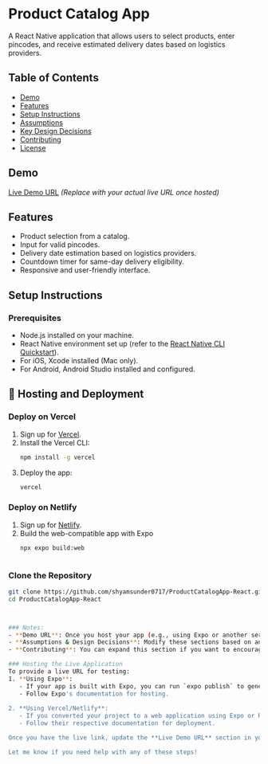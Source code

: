 # Product Catalog App

A React Native application that allows users to select products, enter pincodes, and receive estimated delivery dates based on logistics providers.

## Table of Contents
- [Demo](#demo)
- [Features](#features)
- [Setup Instructions](#setup-instructions)
- [Assumptions](#assumptions)
- [Key Design Decisions](#key-design-decisions)
- [Contributing](#contributing)
- [License](#license)

## Demo
[Live Demo URL](https://DeliveryEstimatorApp.netlify.app) *(Replace with your actual live URL once hosted)*

## Features
- Product selection from a catalog.
- Input for valid pincodes.
- Delivery date estimation based on logistics providers.
- Countdown timer for same-day delivery eligibility.
- Responsive and user-friendly interface.

## Setup Instructions

### Prerequisites
- Node.js installed on your machine.
- React Native environment set up (refer to the [React Native CLI Quickstart](https://reactnative.dev/docs/environment-setup)).
- For iOS, Xcode installed (Mac only).
- For Android, Android Studio installed and configured.

## 🎯 Hosting and Deployment

### Deploy on Vercel
1. Sign up for [Vercel](https://vercel.com).
2. Install the Vercel CLI:
   ```bash
   npm install -g vercel
3. Deploy the app:
   ```bash
   vercel
### Deploy on Netlify
1. Sign up for [Netlify](https://www.netlify.com).
2. Build the web-compatible app with Expo
   ```bash
   npx expo build:web



### Clone the Repository
```bash
git clone https://github.com/shyamsunder0717/ProductCatalogApp-React.git
cd ProductCatalogApp-React



### Notes:
- **Demo URL**: Once you host your app (e.g., using Expo or another service), replace the placeholder with the actual URL.
- **Assumptions & Design Decisions**: Modify these sections based on any specific choices you made during development.
- **Contributing**: You can expand this section if you want to encourage contributions from other developers.

### Hosting the Live Application
To provide a live URL for testing:
1. **Using Expo**:
   - If your app is built with Expo, you can run `expo publish` to generate a live link.
   - Follow Expo's documentation for hosting.
  
2. **Using Vercel/Netlify**:
   - If you converted your project to a web application using Expo or React Native Web, you can deploy it to Vercel or Netlify. 
   - Follow their respective documentation for deployment.

Once you have the live link, update the **Live Demo URL** section in your `README.md`.

Let me know if you need help with any of these steps!
